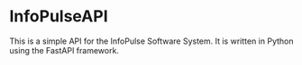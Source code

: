 # InfoPulseAPI
This is a simple API for the InfoPulse Software System. It is written in Python using the FastAPI framework.
